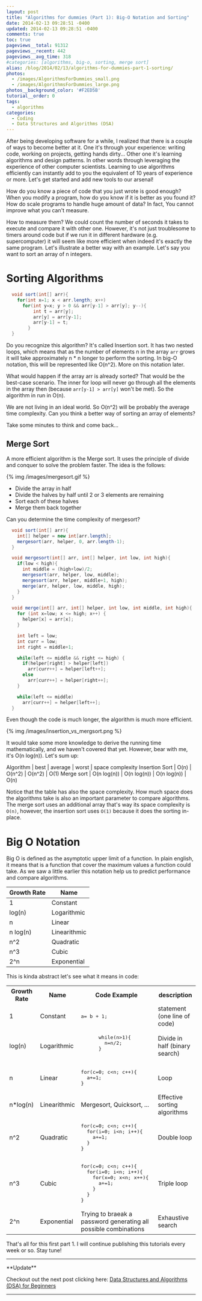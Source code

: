```yaml
---
layout: post
title: "Algorithms for dummies (Part 1): Big-O Notation and Sorting"
date: 2014-02-13 09:28:51 -0400
updated: 2014-02-13 09:28:51 -0400
comments: true
toc: true
pageviews__total: 91312
pageviews__recent: 442
pageviews__avg_time: 318
#categories: [algorithms, big-o, sorting, merge sort]
alias: /blog/2014/02/13/algorithms-for-dummies-part-1-sorting/
photos:
  - /images/AlgorithmsForDummies_small.png
  - /images/AlgorithmsForDummies_large.png
photos__background_color: '#F2ED5B'
tutorial__order: 0
tags:
  - algorithms
categories:
  - Coding
  - Data Structures and Algorithms (DSA)
---
```


After being developing software for a while,  I realized that there is a couple of ways to become better at it. One it's through your experience: writing code, working on projects, getting hands dirty... Other one it's learning algorithms and design patterns. In other words through leveraging the experience of other computer scientists. Learning to use algorithms efficiently can instantly add to you the equivalent of 10 years of experience or more. Let's get started and add new tools to our arsenal!

<!--More-->

How do you know a piece of code that you just wrote is good enough?  When you modify a program, how do you know if it is better as you found it? How do scale programs to handle huge amount of data? In fact, You cannot improve what you can't measure.

How to measure them? We could count the number of seconds it takes to execute and compare it with other one. However, it's not just troublesome to timers around code but if we run it in different hardware (e.g. supercomputer) it will seem like more efficient when indeed it's exactly the same program. Let's illustrate a better way with an example. Let's say you want to sort an array of n integers.

# Sorting Algorithms

``` java
  void sort(int[] arr){
    for(int x=1; x < arr.length; x++)
      for(int y=x; y > 0 && arr[y-1] > arr[y]; y--){
          int t = arr[y];
          arr[y] = arr[y-1];
          arr[y-1] = t;
        }
  }
```
Do you recognize this algorithm? It's called Insertion sort. It has two nested loops, which means that as the number of elements n in the array `arr` grows it will take approximately n * n longer to perform the sorting. In big-O notation, this will be represented like O(n^2). More on this notation later.

What would happen if the array arr is already sorted? That would be the best-case scenario. The inner for loop will never go through all the elements in the array then (because `arr[y-1] > arr[y]`  won't be met). So the algorithm in run in O(n).

We are not living in an ideal world. So O(n^2) will be probably the average time complexity. Can you think a better way of sorting an array of elements?

Take some minutes to think and come back...

## Merge Sort

A more efficient algorithm is the Merge sort. It uses the principle of divide and conquer to solve the problem faster. The idea is the follows:

{% img /images/mergesort.gif %}

  - Divide the array in half
  - Divide the halves by half until 2 or 3 elements are remaining
  - Sort each of these halves
  - Merge them back together


Can you determine the time complexity of mergesort?

```java
  void sort(int[] arr){
    int[] helper = new int[arr.length];
    mergesort(arr, helper, 0, arr.length-1);
  }

  void mergesort(int[] arr, int[] helper, int low, int high){
    if(low < high){
      int middle = (high+low)/2;
      mergesort(arr, helper, low, middle);
      mergesort(arr, helper, middle+1, high);
      merge(arr, helper, low, middle, high);
    }
  }

  void merge(int[] arr, int[] helper, int low, int middle, int high){
    for (int x=low; x <= high; x++) {
      helper[x] = arr[x];
    }

    int left = low;
    int curr = low;
    int right = middle+1;

    while(left <= middle && right <= high) {
      if(helper[right] > helper[left])
        arr[curr++] = helper[left++];
      else
        arr[curr++] = helper[right++];
    }

    while(left <= middle)
      arr[curr++] = helper[left++];
  }
```

Even though the code is much longer, the algorithm is much more efficient.

{% img /images/insertion_vs_mergsort.png %}

It would take some more knowledge to derive the running time mathematically, and we haven't covered that yet. However, bear with me, it's O(n log(n)). Let's sum up:

Algorithm | best | average | worst | space complexity
Insertion Sort | O(n) | O(n^2) | O(n^2) | O(1)
Merge sort | O(n log(n)) | O(n log(n)) | O(n log(n)) | O(n)

Notice that the table has also the space complexity. How much space does the algorithms take is also an important parameter to compare algorithms. The merge sort uses an additional array that's way its space complexity is `O(n)`, however, the insertion sort uses `O(1)` because it does the sorting in-place.

# Big O Notation

Big O is defined as the asymptotic upper limit of a function. In plain english, it means that is a function that cover the maximum values a function could take. As we saw a little earlier this notation help us to predict performance and compare algorithms.



| Growth Rate | Name         |
|-------------|--------------|
| 1           | Constant     |
| log(n)      | Logarithmic  |
| n           | Linear       |
| n log(n)    | Linearithmic |
| n^2         | Quadratic    |
| n^3         | Cubic        |
| 2^n         | Exponential  |


This is kinda abstract let's see what it means in code:

<table>
  <tr>
    <th>Growth Rate</th>
    <th>Name</th>
    <th>Code Example</th>
    <th>description</th>
  </tr>
  <tr>
    <td>1</td>
    <td>Constant</td>
    <td><pre>a= b + 1;</pre></td>
    <td>statement (one line of code)</td>
  </tr>
  <tr>
    <td>log(n)</td>
    <td>Logarithmic</td>
    <td>
      <pre>
      while(n>1){
        n=n/2;
      }
      </pre>
    </td>
    <td>Divide in half (binary search)</td>
  </tr>
  <tr>
    <td>n</td>
    <td>Linear</td>
    <td>
      <pre>
for(c=0; c&lt;n; c++){
  a+=1;
}
</pre></td>
    <td>Loop</td>
  </tr>
  <tr>
    <td>n*log(n)</td>
    <td>Linearithmic</td>
    <td>Mergesort, Quicksort, ...</td>
    <td>Effective sorting algorithms</td>
  </tr>
  <tr>
    <td>n^2</td>
    <td>Quadratic</td>
    <td>
      <pre>
for(c=0; c&lt;n; c++){
  for(i=0; i&lt;n; i++){
    a+=1;
  }
}
</pre>
    </td>
    <td>Double loop</td>
  </tr>
  <tr>
    <td>n^3</td>
    <td>Cubic</td>
    <td>
      <pre>
for(c=0; c&lt;n; c++){
  for(i=0; i&lt;n; i++){
    for(x=0; x&lt;n; x++){
      a+=1;
    }
  }
}
</pre>
    </td>
    <td>Triple loop</td>
  </tr>
  <tr>
    <td>2^n</td>
    <td>Exponential</td>
    <td>Trying to braeak a password generating all possible combinations</td>
    <td>Exhaustive search</td>
  </tr>
</table>

That's all for this first part 1. I will continue publishing this tutorials every week or so. Stay tune!

<hr>
**Update**

 Checkout out the next post clicking here: <a href="/blog/2018/04/04/how-you-can-change-the-world-learning-data-structures-algorithms-free-online-course-tutorial/">Data Structures and Algorithms (DSA) for Beginners</a>
<hr>
